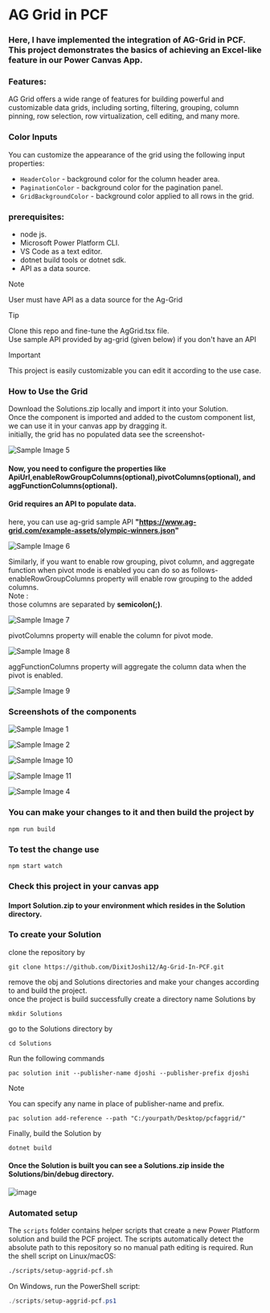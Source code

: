# AG Grid in PCF

### Here, I have implemented the integration of AG-Grid in PCF. This project demonstrates the basics of achieving an Excel-like feature in our Power Canvas App.  

### Features:
AG Grid offers a wide range of features for building powerful and customizable data grids, including sorting, filtering, grouping, column pinning, row selection, row virtualization, cell editing, and many more.

### Color Inputs
You can customize the appearance of the grid using the following input properties:
* `HeaderColor` - background color for the column header area.
* `PaginationColor` - background color for the pagination panel.
* `GridBackgroundColor` - background color applied to all rows in the grid.

### prerequisites:
* node js.
* Microsoft Power Platform CLI.
* VS Code as a text editor.
* dotnet build tools or dotnet sdk.
* API as a data source.
  

> [!NOTE]
> User must have API as a data source for the Ag-Grid

> [!TIP]
> Clone this repo and fine-tune the AgGrid.tsx file.  
> Use sample API provided by ag-grid (given below) if you don't have an API

> [!IMPORTANT]
> This project is easily customizable you can edit it according to the use case.


### How to Use the Grid
Download the Solutions.zip locally and import it into your Solution.  
Once the component is imported and added to the custom component list, we can use it in your canvas app by dragging it.  
initially, the grid has no populated data see the screenshot-  


![Sample Image  5](https://imgur.com/jXQWwEg.png)    


#### Now, you need to configure the properties like ApiUrl,enableRowGroupColumns(optional),pivotColumns(optional), and aggFunctionColumns(optional).  
#### Grid requires an API to populate data.  
here, you can use ag-grid sample API **"https://www.ag-grid.com/example-assets/olympic-winners.json"**  


![Sample Image  6](https://imgur.com/pU88vk9.png)  


Similarly, if you want to enable row grouping, pivot column, and aggregate function when pivot mode is enabled you can do so as follows-  
enableRowGroupColumns property will enable row grouping to the added columns.  
Note :  
those columns are separated by **semicolon(;)**.  

![Sample Image  7](https://imgur.com/Dfk9yvT.png)  

pivotColumns property will enable the column for pivot mode.  

![Sample Image  8](https://imgur.com/7VcLqRG.png)  

aggFunctionColumns property will aggregate the column data when the pivot is enabled.  

![Sample Image  9](https://imgur.com/LN97MND.png)  

### Screenshots of the components  

![Sample Image  1](https://i.imgur.com/hOPGxO0.png)  

![Sample Image 2](https://i.imgur.com/fRUHuVH.png)  

![Sample Image 10](https://imgur.com/wJsFiMI.png)  

![Sample Image 11](https://imgur.com/QTBN25G.png)    

![Sample Image 4](https://i.imgur.com/eYAXcXN.png)  


### You can make your changes to it and then build the project by
```console
npm run build
```
### To test the change use 
```console
npm start watch
```
### 
### Check this project in your canvas app
#### Import Solution.zip to your environment which resides in the Solution directory.

### To create your Solution  
clone the repository by  

```console
git clone https://github.com/DixitJoshi12/Ag-Grid-In-PCF.git
 ```  
remove the obj and Solutions directories and make your changes according to and build the project.  
once the project is build successfully create a directory name Solutions by
```console
mkdir Solutions
```
go to the Solutions directory by
```console
cd Solutions
```
Run the following commands
```console
pac solution init --publisher-name djoshi --publisher-prefix djoshi  
```
> [!NOTE]
> You can specify any name in place of publisher-name and prefix.

```console
pac solution add-reference --path "C:/yourpath/Desktop/pcfaggrid/"
```
Finally, build the Solution by
```console
dotnet build
```
#### Once the Solution is built you can see a Solutions.zip inside the Solutions/bin/debug directory.  
![image](https://github.com/DixitJoshi12/Ag-Grid-In-PCF/assets/44132789/8aab482c-97a4-45ac-8cc0-b9b73778869a)


### Automated setup
The `scripts` folder contains helper scripts that create a new Power Platform solution and build the PCF project. The scripts automatically detect the absolute path to this repository so no manual path editing is required.
Run the shell script on Linux/macOS:
```bash
./scripts/setup-aggrid-pcf.sh
```
On Windows, run the PowerShell script:
```powershell
./scripts/setup-aggrid-pcf.ps1
```

